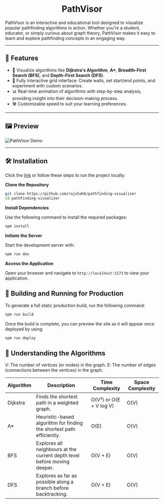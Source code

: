 <div align="center">

# PathVisor

</div> 

PathVisor is an interactive and educational tool designed to visualize popular pathfinding algorithms in action. Whether you're a student, educator, or simply curious about graph theory, PathVisor makes it easy to learn and explore pathfinding concepts in an engaging way.

---

## 🚀 Features  
- 🎯 Visualize algorithms like **Dijkstra's Algorithm**, **A\***, **Breadth-First Search (BFS)**, and **Depth-First Search (DFS)**.  
- 🌈 Fully interactive grid interface: Create walls, set start/end points, and experiment with custom scenarios.  
- 📊 Real-time animation of algorithms with step-by-step analysis, providing insight into their decision-making process.  
- 🛠️ Customizable speed to suit your learning preferences.  

---

## 🖼️ Preview  
![PathVisor Demo](static/demo.gif)

---

## 🛠️ Installation

Click the [link](https://pathvisor.vercel.app) or follow these steps to run the project locally:

**Clone the Repository**

   ```bash
   git clone https://github.com/rajshah6/pathfinding-visualizer
   cd pathfinding-visualizer
   ```

**Install Dependencies**

Use the following command to install the required packages:
```bash
npm install
```

**Initiate the Server**

Start the development server with:
```bash
npm run dev
```

**Access the Application**

Open your browser and navigate to `http://localhost:5173` to view your application.

## 🚀 Building and Running for Production

To generate a full static production build, run the following command:

```bash
npm run build
```

Once the build is complete, you can preview the site as it will appear once deployed by using:

```bash
npm run deploy
```

## 🧠 Understanding the Algorithms  

V: The number of vertices (or nodes) in the graph. 
E: The number of edges (connections between the vertices) in the graph.

| Algorithm    | Description                                                                 | Time Complexity         | Space Complexity      |
|--------------|-----------------------------------------------------------------------------|-------------------------|-----------------------|
| Dijkstra     | Finds the shortest path in a weighted graph.                                | O(V²) or O(E + V log V) | O(V)                  |
| A*           | Heuristic-based algorithm for finding the shortest path efficiently.        | O(E)                    | O(V)                  |
| BFS          | Explores all neighbours at the current depth level before moving deeper.    | O(V + E)                | O(V)                  |
| DFS          | Explores as far as possible along a branch before backtracking.             | O(V + E)                | O(V)                  |

